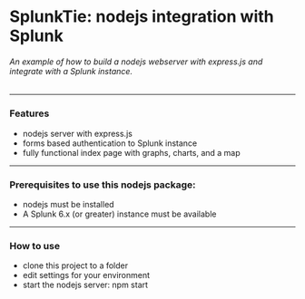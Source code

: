 # SplunkTie: nodejs integration with Splunk

###### An example of how to build a nodejs webserver with express.js and integrate with a Splunk instance.
-------

### Features

* nodejs server with express.js
* forms based authentication to Splunk instance
* fully functional index page with graphs, charts, and a map

-------

### Prerequisites to use this nodejs package:

* nodejs must be installed
* A Splunk 6.x (or greater) instance must be available

-------

### How to use

* clone this project to a folder
* edit settings for your environment
* start the nodejs server: npm start